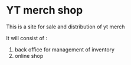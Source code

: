 # YT merch shop 

This is a site for sale and distribution of yt merch 

It will consist of :
1. back office for management of inventory
2. online shop 

